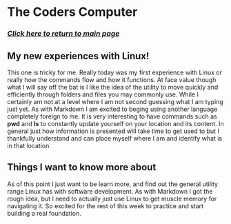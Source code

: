 # The Coders Computer

### [*Click here to return to main page*](reading-notes/README.md)

## My new experiences with Linux!

This one is tricky for me. Really today was my first experience with Linux or really how the commands flow and how it functions. At face value though what I will say off the bat is I like the idea of the utility to move quickly and efficiently through folders and files you may commonly use. While I certainly am not at a level where I am not second guessing what I am typing just yet. As with Markdown I am excited to beging using another language completely foreign to me. It is very interesting to have commands such as **pwd** and **ls** to constantly update yourself on your location and its content. In general just how information is presented will take time to get used to but I thankfully understand and can place myself where I am and identify what is in that location.

## Things I want to know more about

As of this point I just want to be learn more, and find out the general utility range Linux has with software development. As with Markdown I got the rough idea, but I need to actually just use Linux to get muscle memory for navigating it. So excited for the rest of this week to practice and start building a real foundation.
